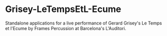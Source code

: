 # Grisey-LeTempsEtL-Ecume
Standalone applications for a live performance of Gerard Grisey's Le Temps et l'Ecume by Frames Percussion at Barcelona's L'Auditori. 
